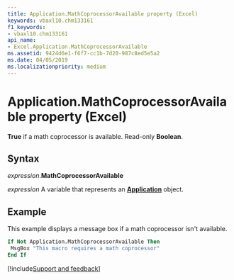 ```yaml
---
title: Application.MathCoprocessorAvailable property (Excel)
keywords: vbaxl10.chm133161
f1_keywords:
- vbaxl10.chm133161
api_name:
- Excel.Application.MathCoprocessorAvailable
ms.assetid: 9424d6e1-f6f7-cc1b-7d20-987c8ed5e5a2
ms.date: 04/05/2019
ms.localizationpriority: medium
---
```



# Application.MathCoprocessorAvailable property (Excel)

**True** if a math coprocessor is available. Read-only **Boolean**.


## Syntax

_expression_.**MathCoprocessorAvailable**

_expression_ A variable that represents an **[Application](Excel.Application(object).md)** object.


## Example

This example displays a message box if a math coprocessor isn't available.

```vb
If Not Application.MathCoprocessorAvailable Then 
 MsgBox "This macro requires a math coprocessor" 
End If
```




[!include[Support and feedback](~/includes/feedback-boilerplate.md)]